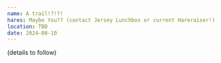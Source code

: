 ```yaml
---
name: A trail!?!?!
hares: Maybe You?? (contact Jersey Lunchbox or current Hareraiser!)
location: TBD
date: 2024-08-10
---
```


(details to follow)
